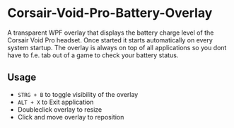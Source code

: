 # Corsair-Void-Pro-Battery-Overlay
A transparent WPF overlay that displays the battery charge level of the Corsair Void Pro headset. Once started it starts automatically on every system startup. The overlay is always on top of all applications so you dont have to f.e. tab out of a game to check your battery status.

## Usage
* `STRG + B` to toggle visibility of the overlay
* `ALT + X` to Exit application
* Doubleclick overlay to resize
* Click and move overlay to reposition


